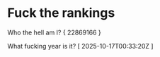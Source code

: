 # Fuck the rankings

Who the hell am I?
{ 22869166 }

What fucking year is it?
[ 2025-10-17T00:33:20Z ]
